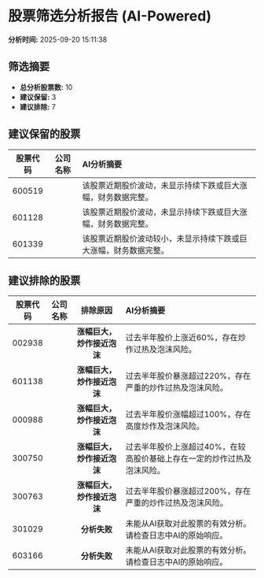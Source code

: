 # 股票筛选分析报告 (AI-Powered)

**分析时间:** 2025-09-20 15:11:38

## 筛选摘要

- **总分析股票数:** 10
- **建议保留:** 3
- **建议排除:** 7

## 建议保留的股票

| 股票代码 | 公司名称 | AI分析摘要 |
|:---:|:---:|:---|
| 600519 |  | 该股票近期股价波动，未显示持续下跌或巨大涨幅，财务数据完整。 |
| 601128 |  | 该股票近期股价波动，未显示持续下跌或巨大涨幅，财务数据完整。 |
| 601339 |  | 该股票近期股价波动较小，未显示持续下跌或巨大涨幅，财务数据完整。 |

## 建议排除的股票

| 股票代码 | 公司名称 | 排除原因 | AI分析摘要 |
|:---:|:---:|:---:|:---|
| 002938 |  | **涨幅巨大，炒作接近泡沫** | 过去半年股价上涨近60%，存在炒作过热及泡沫风险。 |
| 601138 |  | **涨幅巨大，炒作接近泡沫** | 过去半年股价暴涨超过220%，存在严重的炒作过热及泡沫风险。 |
| 000988 |  | **涨幅巨大，炒作接近泡沫** | 过去半年股价涨幅超过100%，存在高度炒作及泡沫风险。 |
| 300750 |  | **涨幅巨大，炒作接近泡沫** | 过去半年股价上涨超过40%，在较高股价基础上存在一定的炒作过热及泡沫风险。 |
| 300763 |  | **涨幅巨大，炒作接近泡沫** | 过去半年股价暴涨超过200%，存在严重的炒作过热及泡沫风险。 |
| 301029 |  | **分析失败** | 未能从AI获取对此股票的有效分析。请检查日志中AI的原始响应。 |
| 603166 |  | **分析失败** | 未能从AI获取对此股票的有效分析。请检查日志中AI的原始响应。 |
